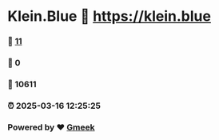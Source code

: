 # Klein.Blue :link: https://klein.blue 
### :page_facing_up: [11](https://klein.blue/tag.html) 
### :speech_balloon: 0 
### :hibiscus: 10611 
### :alarm_clock: 2025-03-16 12:25:25 
### Powered by :heart: [Gmeek](https://github.com/Meekdai/Gmeek)
